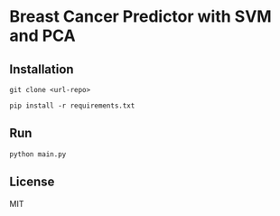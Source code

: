 # Breast Cancer Predictor with SVM and PCA

## Installation
```
git clone <url-repo>

pip install -r requirements.txt
```

## Run
```
python main.py
```

## License
MIT
